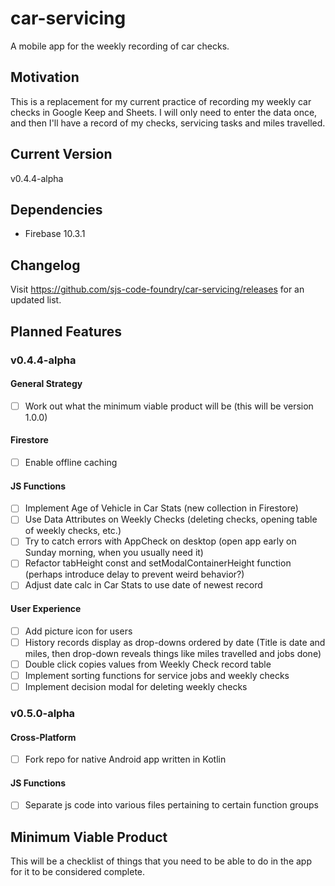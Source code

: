 # car-servicing

A mobile app for the weekly recording of car checks.

## Motivation

This is a replacement for my current practice of recording my weekly car checks in Google Keep and Sheets. I will only need to enter the data once, and then I'll have a record of my checks, servicing tasks and miles travelled.

## Current Version

v0.4.4-alpha

## Dependencies

-   Firebase 10.3.1

## Changelog

Visit https://github.com/sjs-code-foundry/car-servicing/releases for an updated list.

## Planned Features

### v0.4.4-alpha

#### General Strategy

-   [ ] Work out what the minimum viable product will be (this will be version 1.0.0)

#### Firestore

-   [ ] Enable offline caching

#### JS Functions

-   [ ] Implement Age of Vehicle in Car Stats (new collection in Firestore)
-   [ ] Use Data Attributes on Weekly Checks (deleting checks, opening table of weekly checks, etc.)
-   [ ] Try to catch errors with AppCheck on desktop (open app early on Sunday morning, when you usually need it)
-   [ ] Refactor tabHeight const and setModalContainerHeight function (perhaps introduce delay to prevent weird behavior?)
-   [ ] Adjust date calc in Car Stats to use date of newest record

#### User Experience

-   [ ] Add picture icon for users
-   [ ] History records display as drop-downs ordered by date (Title is date and miles, then drop-down reveals things like miles travelled and jobs done)
-   [ ] Double click copies values from Weekly Check record table
-   [ ] Implement sorting functions for service jobs and weekly checks
-   [ ] Implement decision modal for deleting weekly checks

### v0.5.0-alpha

#### Cross-Platform

-   [ ] Fork repo for native Android app written in Kotlin

#### JS Functions

-   [ ] Separate js code into various files pertaining to certain function groups

## Minimum Viable Product

This will be a checklist of things that you need to be able to do in the app for it to be considered complete.
